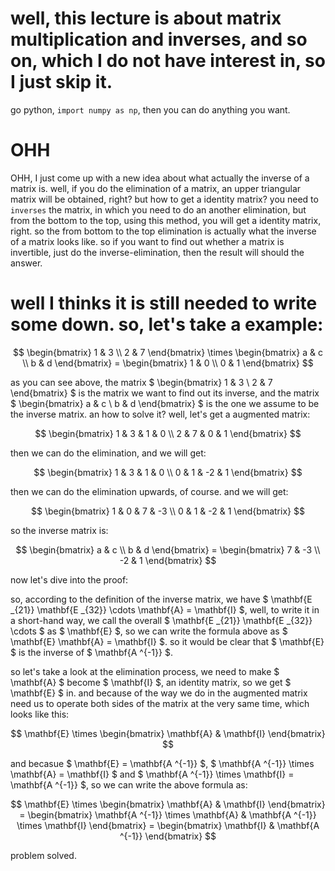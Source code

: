 # well, this lecture is about matrix **multiplication** and  **inverses**, and so on, which I do not have interest in, so I just skip it.

go python, `import numpy as np`, then you can do anything you want.

# OHH

OHH, I just come up with a new idea about what actually the inverse of a matrix is. well, if you do the elimination of a matrix, an upper triangular matrix will be obtained, right? but how to get a identity matrix? you need to `inverses` the matrix, in which you need to do an another elimination, but from the bottom to the top, using this method, you will get a identity matrix, right. so the from bottom to the top elimination is actually what the inverse of a matrix looks like. so if you want to find out whether a matrix is invertible, just do the inverse-elimination, then the result will should the answer.

# well I thinks it is still needed to write some down. so, let's take a example:

$$
\begin{bmatrix}
1 & 3 \\
2 & 7
\end{bmatrix} \times
\begin{bmatrix}
a & c \\
b & d
\end{bmatrix} =
\begin{bmatrix}
1 & 0 \\
0 & 1
\end{bmatrix}
$$

as you can see above, the matrix $ \begin{bmatrix} 1 & 3 \\ 2 & 7 \end{bmatrix} $ is the matrix we want to find out its inverse, and the matrix $ \begin{bmatrix} a & c \\ b & d \end{bmatrix} $ is the one we assume to be the inverse matrix. an how to solve it? well, let's get a augmented matrix:

$$
\begin{bmatrix}
1 & 3 & 1 & 0 \\
2 & 7 & 0 & 1
\end{bmatrix}
$$

then we can do the elimination, and we will get:

$$
\begin{bmatrix}
1 & 3 & 1 & 0 \\
0 & 1 & -2 & 1
\end{bmatrix}
$$

then we can do the elimination upwards, of course. and we will get:

$$
\begin{bmatrix}
1 & 0 & 7 & -3 \\
0 & 1 & -2 & 1
\end{bmatrix}
$$

so the inverse matrix is:

$$
\begin{bmatrix}
    a & c \\
    b & d
\end{bmatrix} =
\begin{bmatrix}
    7 & -3 \\
    -2 & 1
\end{bmatrix}
$$

now let's dive into the proof:

so, according to the definition of the inverse matrix, we have $ \mathbf{E _{21}} \mathbf{E _{32}} \cdots \mathbf{A} = \mathbf{I} $, well, to write it in a short-hand way, we call the overall $ \mathbf{E _{21}} \mathbf{E _{32}} \cdots $ as $ \mathbf{E} $, so we can write the formula above as $ \mathbf{E} \mathbf{A} = \mathbf{I} $. so it would be clear that $ \mathbf{E} $ is the inverse of $ \mathbf{A ^{-1}} $.

so let's take a look at the elimination process, we need to make $ \mathbf{A} $ become $ \mathbf{I} $, an identity matrix, so we get $ \mathbf{E} $ in. and because of the way we do in the augmented matrix need us to operate both sides of the matrix at the very same time, which looks like this: 

$$ 
\mathbf{E} \times 
\begin{bmatrix} 
    \mathbf{A} & \mathbf{I} 
\end{bmatrix} 
$$

and becasue $ \mathbf{E} = \mathbf{A ^{-1}} $, $ \mathbf{A ^{-1}} \times \mathbf{A} = \mathbf{I} $ and $ \mathbf{A ^{-1}} \times \mathbf{I} = \mathbf{A ^{-1}} $, so we can write the above formula as:

$$
\mathbf{E} \times 
\begin{bmatrix} 
    \mathbf{A} & \mathbf{I} 
\end{bmatrix} = 
\begin{bmatrix} 
    \mathbf{A ^{-1}} \times \mathbf{A} & \mathbf{A ^{-1}} \times \mathbf{I}
\end{bmatrix}  =
\begin{bmatrix} 
    \mathbf{I} & \mathbf{A ^{-1}}
\end{bmatrix}
$$

problem solved.